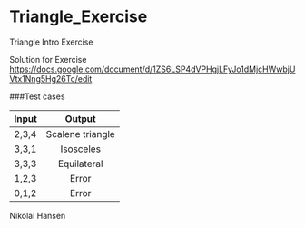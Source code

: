# Triangle_Exercise
Triangle Intro Exercise

Solution for Exercise https://docs.google.com/document/d/1ZS6LSP4dVPHgjLFyJo1dMjcHWwbjUVtx1Nng5Hg26Tc/edit


###Test cases

| Input                 | Output           |
| -------------         |:-------------:   |
|    2,3,4              | Scalene triangle |
|    3,3,1              | Isosceles        |
|    3,3,3              | Equilateral      |
|    1,2,3              | Error            |
|    0,1,2              | Error            |




Nikolai Hansen
